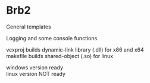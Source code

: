 # Brb2
General templates

Logging and some console functions.

vcxproj builds dynamic-link library (.dll) for x86 and x64  
makefile builds shared-object (.so) for linux  
  
windows version ready  
linux version NOT ready
